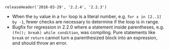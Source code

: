 ```
releaseHeader('2018-03-29', '2.2.4', '2.2.3')
```

*   When the `by` value in a `for` loop is a literal number, e.g. `for x in [2..1] by -1`, fewer checks are necessary to determine if the loop is in range.
*   Bugfix for regression in 2.2.0 where a statement inside parentheses, e.g. `(fn(); break) while condition`, was compiling. Pure statements like `break` or `return` cannot turn a parenthesized block into an expression, and should throw an error.
